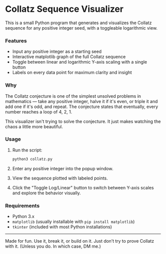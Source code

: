 # Collatz Sequence Visualizer

This is a small Python program that generates and visualizes the Collatz sequence for any positive integer seed, with a toggleable logarithmic view.

### Features

- Input any positive integer as a starting seed
- Interactive matplotlib graph of the full Collatz sequence
- Toggle between linear and logarithmic Y-axis scaling with a single button
- Labels on every data point for maximum clarity and insight

### Why

The Collatz conjecture is one of the simplest unsolved problems in mathematics — take any positive integer, halve it if it's even, or triple it and add one if it's odd, and repeat. The conjecture states that eventually, every number reaches a loop of 4, 2, 1.

This visualizer isn't trying to solve the conjecture. It just makes watching the chaos a little more beautiful.

### Usage

1. Run the script:
    ```bash
    python3 collatz.py
    ```

2. Enter any positive integer into the popup window.

3. View the sequence plotted with labeled points.

4. Click the "Toggle Log/Linear" button to switch between Y-axis scales and explore the behavior visually.

### Requirements

- Python 3.x
- `matplotlib` (usually installable with `pip install matplotlib`)
- `tkinter` (included with most Python installations)

---

Made for fun. Use it, break it, or build on it. Just don’t try to prove Collatz with it. (Unless you do. In which case, DM me.)
